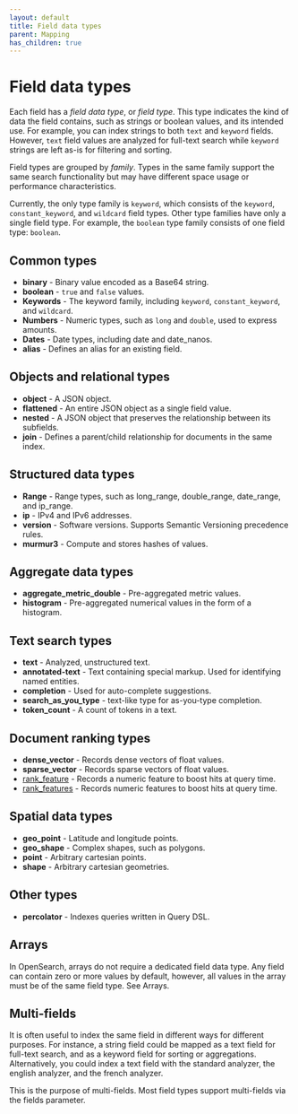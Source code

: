 ```yaml
---
layout: default
title: Field data types
parent: Mapping
has_children: true
---
```

# Field data types
Each field has a _field data type_, or _field type_. This type indicates the kind of data the field contains, such as strings or boolean values, and its intended use. For example, you can index strings to both `text` and `keyword` fields. However, `text` field values are analyzed for full-text search while `keyword` strings are left as-is for filtering and sorting.

Field types are grouped by _family_. Types in the same family support the same search functionality but may have different space usage or performance characteristics.

Currently, the only type family is `keyword`, which consists of the `keyword`, `constant_keyword`, and `wildcard` field types. Other type families have only a single field type. For example, the `boolean` type family consists of one field type: `boolean`.

## Common types
* **binary** - Binary value encoded as a Base64 string.
* **boolean** - `true` and `false` values.
* **Keywords** - The keyword family, including `keyword`, `constant_keyword`, and `wildcard`.
* **Numbers** - Numeric types, such as `long` and `double`, used to express amounts.
* **Dates** - Date types, including date and date_nanos.
* **alias** - Defines an alias for an existing field.

## Objects and relational types
* **object** - A JSON object.
* **flattened** - An entire JSON object as a single field value.
* **nested** - A JSON object that preserves the relationship between its subfields.
* **join** - Defines a parent/child relationship for documents in the same index.

## Structured data types
* **Range** - Range types, such as long_range, double_range, date_range, and ip_range.
* **ip** - IPv4 and IPv6 addresses.
* **version** - Software versions. Supports Semantic Versioning precedence rules.
* **murmur3** - Compute and stores hashes of values.

## Aggregate data types
* **aggregate_metric_double** - Pre-aggregated metric values.
* **histogram** - Pre-aggregated numerical values in the form of a histogram.

## Text search types
* **text** - Analyzed, unstructured text.
* **annotated-text** - Text containing special markup. Used for identifying named entities.
* **completion** - Used for auto-complete suggestions.
* **search_as_you_type** - text-like type for as-you-type completion.
* **token_count** - A count of tokens in a text.

## Document ranking types
* **dense_vector** - Records dense vectors of float values.
* **sparse_vector** - Records sparse vectors of float values.
* [rank_feature]({{site.url}}{{site.baseurl}}/opensearch/mapping/field-data-types/rank-feature-field-type/) - Records a numeric feature to boost hits at query time.
* [rank_features]({{site.url}}{{site.baseurl}}/opensearch/mapping/field-data-types/rank-features-field-type/) - Records numeric features to boost hits at query time.

## Spatial data types
* **geo_point** - Latitude and longitude points.
* **geo_shape** - Complex shapes, such as polygons.
* **point** - Arbitrary cartesian points.
* **shape** - Arbitrary cartesian geometries.

## Other types
* **percolator** - Indexes queries written in Query DSL.

## Arrays
In OpenSearch, arrays do not require a dedicated field data type. Any field can contain zero or more values by default, however, all values in the array must be of the same field type. See Arrays.

## Multi-fields
It is often useful to index the same field in different ways for different purposes. For instance, a string field could be mapped as a text field for full-text search, and as a keyword field for sorting or aggregations. Alternatively, you could index a text field with the standard analyzer, the english analyzer, and the french analyzer.

This is the purpose of multi-fields. Most field types support multi-fields via the fields parameter.

